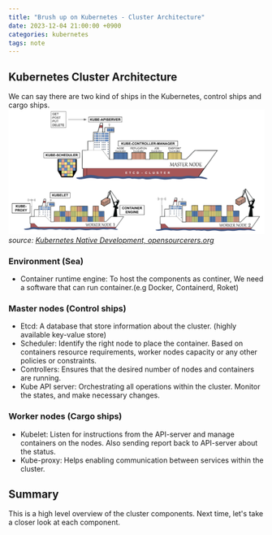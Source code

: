 ```yaml
---
title: "Brush up on Kubernetes - Cluster Architecture"
date: 2023-12-04 21:00:00 +0900
categories: kubernetes
tags: note 
---
```


## Kubernetes Cluster Architecture

We can say there are two kind of ships in the Kubernetes, control ships and cargo ships.
![architecture_ships](/assets/images/buk8s/architecture_ships.png)
*source: [Kubernetes Native Development, opensourcerers.org](https://www.opensourcerers.org/2022/07/11/kubernetes-native-development/)*

### Environment (Sea)

* Container runtime engine: To host the components as continer, We need a software that can run container.(e.g Docker, Containerd, Roket)

### Master nodes (Control ships)

* Etcd: A database that store information about the cluster. (highly available key-value store)
* Scheduler: Identify the right node to place the container. Based on containers resource requirements, worker nodes capacity or any other policies or constraints.
* Controllers: Ensures that the desired number of nodes and containers are running.
* Kube API server: Orchestrating all operations within the cluster. Monitor the states, and make necessary changes.

### Worker nodes (Cargo ships)

* Kubelet: Listen for instructions from the API-server and manage containers on the nodes. Also sending report back to API-server about the status.
* Kube-proxy: Helps enabling communication between services within the cluster.

## Summary

This is a high level overview of the cluster components. Next time, let's take a closer look at each component.